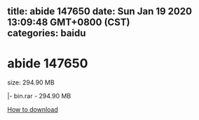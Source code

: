 
title: abide 147650
date: Sun Jan 19 2020 13:09:48 GMT+0800 (CST)    
categories: baidu
---

# abide 147650
size: 294.90 MB
 
 
|- bin.rar - 294.90 MB

[How to download](https://bpcam.bemobtrk.com/go/2ceec3aa-1ca2-46d6-b9ff-aaa5c184517c?jno=228)